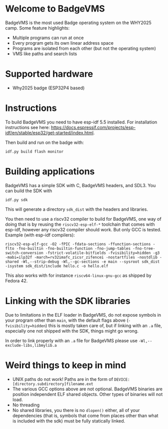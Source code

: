 # Welcome to BadgeVMS

BadgeVMS is the most used Badge operating system on the WHY2025 camp. Some feature highlights:

* Multiple programs can run at once
* Every program gets its own linear address space
* Programs are isolated from each other (but not the operating system)
* VMS like paths and search lists

# Supported hardware

* Why2025 badge (ESP32P4 based)

# Instructions

To build BadgeVMS you need to have esp-idf 5.5 installed. For installation instructions see here: https://docs.espressif.com/projects/esp-idf/en/stable/esp32/get-started/index.html.

Then build and run on the badge with:

```
idf.py build flash monitor
```

# Building applications

BadgeVMS has a simple SDK with C, BadgeVMS headers, and SDL3. You can build the SDK with

```
idf.py sdk
```

This will generate a directory `sdk_dist` with the headers and libraries.

You then need to use a riscv32 compiler to build for BadgeVMS, one way of doing that is by reusing the `riscv32-esp-elf-*` toolchain that comes with esp-idf, however any riscv32 compiler should work. But only GCC is tested. Example (with esp-idf compilers):

```
riscv32-esp-elf-gcc -O2 -fPIC -fdata-sections -ffunction-sections -flto -fno-builtin -fno-builtin-function -fno-jump-tables -fno-tree-switch-conversion -fstrict-volatile-bitfields -fvisibility=hidden -g3 -mabi=ilp32f -march=rv32imafc_zicsr_zifencei -nostartfiles -nostdlib -shared -Wl,--strip-debug -Wl,--gc-sections -e main --sysroot sdk_dist -isystem sdk_dist/include hello.c -o hello.elf
```

This also works with for instance `riscv64-linux-gnu-gcc` as shipped by Fedora 42.  
  
# Linking with the SDK libraries

Due to limitations in the ELF loader in BadgeVMS, do not expose symbols in your program other than `main`, with the default flags above (`-fvisibility=hidden`) this is mostly taken care of, but if linking with an `.a` file, especially one not shipped with the SDK, things might go wrong.  
  
In order to link properly with an `.a` file for BadgeVMS please use `-Wl,--exclude-libs,libmylib.a`

# Weird things to keep in mind

 * UNIX paths do not work! Paths are in the form of `DEVICE:[directory.subdirectory]filename.ext`   
 * The various GCC options above are not optional. BadgeVMS binaries are position independent ELF shared objects. Other types of binaries will not load.
 * No threading
 * No shared libraries, you there is no `dlopen()` either, all of your dependencies (that is, symbols that come from places other than what is included with the sdk) must be fully statically linked.  
 